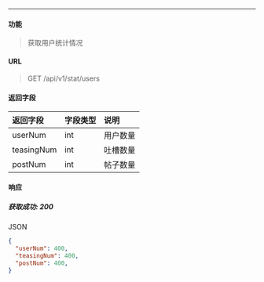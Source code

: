 -----------

#### 功能

> 获取用户统计情况

#### URL

> GET /api/v1/stat/users

#### 返回字段
| 返回字段   | 字段类型 | 说明     |
| :--------- | :------- | :------- |
| userNum    | int      | 用户数量 |
| teasingNum | int      | 吐槽数量 |
| postNum    | int      | 帖子数量 |

#### 响应
##### 获取成功: 200
JSON
```JSON
{
  "userNum": 400,
  "teasingNum": 400,
  "postNum": 400,
}
```
